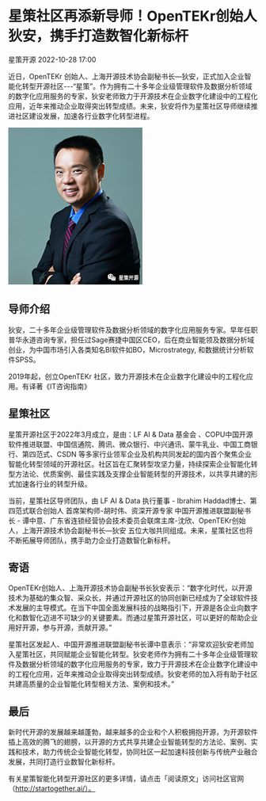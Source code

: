# 星策社区再添新导师！OpenTEKr创始人狄安，携手打造数智化新标杆

星策开源 2022-10-28 17:00

近日，OpenTEKr 创始人、上海开源技术协会副秘书长—狄安，正式加入企业智能化转型开源社区---“星策”。作为拥有二十多年企业级管理软件及数据分析领域的数字化应用服务的专家，狄安老师致力于开源技术在企业数字化建设中的工程化应用，近年来推动企业取得突出转型成绩。未来，狄安将作为星策社区导师继续推进社区建设发展，加速各行业数字化转型进程。

![V2](./img/c2.png)

## 导师介绍

狄安，二十多年企业级管理软件及数据分析领域的数字化应用服务专家。早年任职普华永道咨询专家，担任过Sage赛捷中国区CEO，后在商业智能领及数据分析域创业，为中国市场引入各类知名BI软件如BO，Microstrategy, 和数据统计分析软件SPSS。

2019年起，创立OpenTEKr 社区，致力开源技术在企业数字化建设中的工程化应用。有译著《IT咨询指南》 

## 星策社区

星策开源社区于2022年3月成立，是由：LF AI & Data 基金会 、COPU中国开源软件推进联盟、中国信通院、腾讯、微众银行、中兴通讯、蒙牛乳业、中国工商银行、第四范式、CSDN 等多家行业领军企业及机构共同发起的国内首个聚焦企业智能化转型领域的开源社区。社区旨在汇聚转型攻坚力量，持续探索企业智能化转型方法论、优质案例、最佳实践及支撑企业智能转型的开源技术，以共享共建的形式加速各行业的转型升级。

当前，星策社区导师团队，由 LF AI & Data 执行董事 - Ibrahim Haddad博士、第四范式联合创始人 首席架构师-胡时伟、资深开源专家 中国开源推进联盟副秘书长 - 谭中意、广东省连锁经营协会技术委员会联席主席-沈欣、OpenTEKr创始人，上海开源技术协会副秘书长—狄安 五位大咖共同组成。未来，星策社区也将不断拓展导师团队，携手助力企业打造数智化新标杆。

## 寄语

OpenTEKr创始人、上海开源技术协会副秘书长狄安表示：“数字化时代，以开源技术为基础的集众智、采众长，并通过开源社区的协同创新已经成为了全球软件技术发展的主导模式。在当下中国全面发展科技的战略指引下，开源是各企业向数字化和数智化迈进不可缺少的关键要素。而通过星策开源社区，可以更好的帮助企业用好开源，参与开源，贡献开源。”

星策社区发起人、中国开源推进联盟副秘书长谭中意表示：“非常欢迎狄安老师加入星策社区，共同赋能企业智能化转型。狄安老师作为拥有二十多年企业级管理软件及数据分析领域的数字化应用服务的专家，致力于开源技术在企业数字化建设中的工程化应用，近年来推动企业取得突出转型成绩。狄安老师的加入将有助于社区共建高质量的企业智能化转型相关方法、案例和技术。”

## 最后

新时代开源的发展越来越蓬勃，越来越多的企业和个人积极拥抱开源，为开源软件插上高效的腾飞的翅膀，以开源的方式共享共建企业智能转型的方法论、案例、实践和技术，助力传统企业智能化转型，协同社区一起加速科技创新与传统产业融合发展，共同打造行业数智化新标杆。

有关星策智能化转型开源社区的更多详情，请点击「阅读原文」访问社区官网（http://startogether.ai/）。
